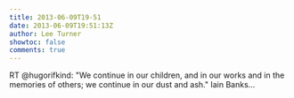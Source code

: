 ```yaml
---
title: 2013-06-09T19-51
date: 2013-06-09T19:51:13Z
author: Lee Turner
showtoc: false
comments: true
---
```


RT @hugorifkind: "We continue in our children, and in our works and in the memories of others; we continue in our dust and ash." Iain Banks…

